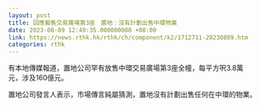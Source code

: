 ```yaml
---
layout: post
title: 回應擬售交易廣場第3座　置地：沒有計劃出售中環物業
date: 2023-08-09 12:49:35.000000000 +08:00
link: https://news.rthk.hk/rthk/ch/component/k2/1712711-20230809.htm
categories: rthk
---
```


有本地傳媒報道，置地公司罕有放售中環交易廣場第3座全幢，每平方呎3.8萬元，涉及160億元。

置地公司發言人表示，市場傳言純屬猜測，置地沒有計劃出售任何在中環的物業。
